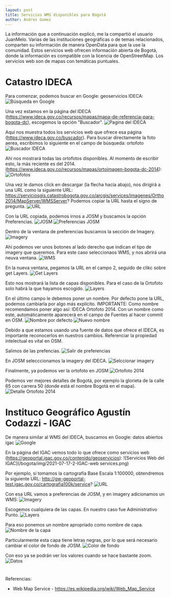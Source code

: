 ```yaml
---
layout: post
title: Servicios WMS disponibles para Bogotá
author: Andres Gomez
---
```


La información que a continuación explicó, me la compartió el usuario JuanMelo.
Varias de las instituciones geográficas o de temas relacionados, comparten su información de manera OpenData para que la use la comunidad.
Estos servicios web ofrecen información abierta de Bogotá, donde la información es compatible con la licencia de OpenStreetMap.
Los servicios web son de mapas con temáticas puntuales.

# Catastro IDECA

Para comenzar, podemos buscar en Google: geoservicios IDECA:
![Búsqueda en Google](/bogota/img/2021-07-17-1-google.png)

Una vez estamos en la página del IDECA (https://www.ideca.gov.co/recursos/mapas/mapa-de-referencia-para-bogota-dc), escogemos la opción "Buscador".
![Pagina del IDECA](/bogota/img/2021-07-17-2-IDECA.png)

Aquí nos muestra todos los servicios web que ofrece esa página (https://www.ideca.gov.co/buscador).
Para buscar directamente la foto aerea, escribimos lo siguiente en el campo de búsqueda: ortofoto
![Buscador IDECA](/bogota/img/2021-07-17-3-IDECA-buscador.png)

Ahí nos mostrará todas las ortofotos disponibles.
Al momento de escribir esto, la más reciente es del 2014.
(https://www.ideca.gov.co/recursos/mapas/ortoimagen-bogota-dc-2014):
![Ortofotos](/bogota/img/2021-07-17-4-ortofotos.png)

Una vez le damos click en descargar (la flecha hacia abajo), nos dirigirá a una URL como la siguiente URL: https://serviciosgis.catastrobogota.gov.co/arcgis/services/imagenes/Ortho2014/MapServer/WMSServer?
Podemos copiar la URL hasta el signo de pregunta.
![URL](/bogota/img/2021-07-17-5-URL.png)

Con la URL copiada, podemos irnos a JOSM y buscamos la opción Preferencias.
![JOSM](/bogota/img/2021-07-17-6-josm.png)
![Preferencias JOSM](/bogota/img/2021-07-17-7-preferencias.png)

Dentro de la ventana de preferencias buscamos la sección de Imagery.
![Imagery](/bogota/img/2021-07-17-8-imagery.png)

Ahí podemos ver unos botones al lado derecho que indican el tipo de imagery que queremos. Para este caso seleccionaos WMS, y nos abrirá una neuva ventana.
![WMS](/bogota/img/2021-07-17-9-WMS.png)


En la nueva ventana, pegamos la URL en el campo 2, seguido de clikc sobre get Layers.
![Get Layers](/bogota/img/2021-07-17-10-getLayers.png)

Esto nos mostrará la lista de capas disponibles. Para el caso de la Ortofoto solo habrá la que hayamos escogido.
![Layers](/bogota/img/2021-07-17-11-layers.png)

En el último campo le debemos poner un nombre.
Por defecto pone la URL, podemos cambiarla por algo más explícito.
IMPORTANTE: Como nombre recomendamos poner algo así: IDECA Ortofoto 2014.
Con un nombre como este, automáticamente aparecerá en el campo de Fuentes al hacer commit en OSM.
![Nombre por defecto](/bogota/img/2021-07-17-12-nombre.png)
![Nuevo nombre](/bogota/img/2021-07-17-13-nuevoNombre.png)

Debido a que estamos usando una fuente de datos que ofrece el IDECA, es importante reconocerlos en nuestros cambios.
Referenciar la propiedad intelectual es vital en OSM.

Salimos de las prefencias.
![Salir de preferencias](/bogota/img/2021-07-17-14-salir.png)

En JOSM selecccionamos la imagery del IDECA.
![Selccionar imagery](/bogota/img/2021-07-17-15-imagery.png)

Finalmente, ya podemos ver la ortofoto en JOSM
![Ortofoto 2014](/bogota/img/2021-07-17-16-josm.png)

Podemos ver mejores detalles de Bogotá, por ejemplo la glorieta de la calle 65 con carrera 50 (donde está el nombre Bogotá en el mapa).
![Detalle Ortofoto 2014](/bogota/img/2021-07-17-17-detalle.png)

# Instituco Geográfico Agustín Codazzi - IGAC

De manera similar al WMS del IDECA, buscamos en Google: datos abiertos igac
![Google](/bogota/img/2021-07-17-1-IGAC-google.png)

En la página del IGAC vemos todo lo que ofrece como servicios web (https://geoportal.igac.gov.co/contenido/geoservicios):
![Servicios Web del IGAC](/bogota/img/2021-07-17-2-IGAC-web services.png)

Por ejemplo, si tomamos la cartografía Base Escala 1:100000, obtendremos la siguiente URL:
http://gw-geoportal-test.igac.gov.co/cartografia100k/service?
![URL](/bogota/img/2021-07-17-3-IGAC-URL.png)

Con esa URL vamos a preferencias de JOSM, y en imagery adicionamos un WMS:
![Imagery](/bogota/img/2021-07-17-4-IGAC-imagery.png)

Escogemos cualquiera de las capas. En nuestro caso fue Administrativo Punto.
![Layers](/bogota/img/2021-07-17-5-IGAC-layers.png)

Para eso ponemos un nombre apropriado como nombre de capa.
![Nombre de la capa](/bogota/img/2021-07-17-6-IGAC-name.png)

Particularmente esta capa tiene letras negras, por lo que será necesario cambiar el color de fondo de JOSM.
![Color de fondo](/bogota/img/2021-07-17-7-IGAC-backgroundColor.png)

Con eso ya se podrán ver los valores cuando se hace bastante zoom.
![Datos](/bogota/img/2021-07-17-8-IGAC-data.png)




#

Referencias:
* Web Map Service - https://es.wikipedia.org/wiki/Web_Map_Service
